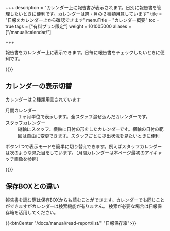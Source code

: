 +++
description = "カレンダー上に報告書が表示されます。日別に報告書を管理したいときに便利です。カレンダーは週・月の２種類用意しています"
title = "日報をカレンダー上から確認できます"
menuTitle = "カレンダー概要"
toc = true
tags = ["有料プラン限定"]
weight = 101005000
aliases = ["/manual/calendar/"]

+++

報告書をカレンダー上に表示できます。日毎に報告書をチェックしたいときに便利です。

{{<icatch filename="mapping-reports-to-calendar" msg="カレンダーから日報 を表示できます" title="カレンダーモードでは日報の提出日や枚数が月単位で俯瞰できます" fontsize="30px" alice="here" >}}


## カレンダーの表示切替

カレンダーは２種類用意されています

<dl class="basic">
<dt>月間カレンダー</dt>
<dd>１ヶ月単位で表示します。全スタッフ混ぜ込んだカレンダーです。</dd>
<dt>スタッフカレンダー</dt>
<dd>縦軸にスタッフ、横軸に日付の形をしたカレンダーです。横軸の日付の範囲は自由に変更できます。スタッフごとに提出状況を見たいときに便利</dd>
</dl>

ボタン1つで表示モードを簡単に切り替えできます。例えばスタッフカレンダーは次のような見た目をしています。（月間カレンダーは本ページ最初のアイキャッチ画像を参照）

{{<appscreen filename="agenda" title="アジェンダ式カレンダーの例。縦軸にスタッフ、横軸に日付の見た目をしており、スタッフ毎の状況を確認するのに適しています"  >}}

## 保存BOXとの違い

報告書を読む際は保存BOXからも読むことができます。カレンダーでも同じことができますがカレンダーは検索機能が有りません。
検索が必要な場合は日報保存箱を活用してください。

{{<btnCenter "/docs/manual/read-report/list/" "日報保存箱">}}
